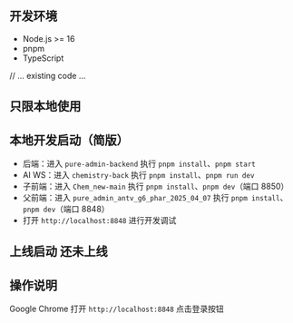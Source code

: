 ## 开发环境

- Node.js >= 16
- pnpm
- TypeScript

// ... existing code ...

## 只限本地使用
## 本地开发启动（简版）

- 后端：进入 `pure-admin-backend` 执行 `pnpm install`、`pnpm start`
- AI WS：进入 `chemistry-back` 执行 `pnpm install`、`pnpm run dev`
- 子前端：进入 `Chem_new-main` 执行 `pnpm install`、`pnpm dev`（端口 8850）
- 父前端：进入 `pure_admin_antv_g6_phar_2025_04_07` 执行 `pnpm install`、`pnpm dev`（端口 8848）
- 打开 `http://localhost:8848` 进行开发调试

## 上线启动 还未上线

## 操作说明
Google Chrome 打开 `http://localhost:8848` 
点击登录按钮
